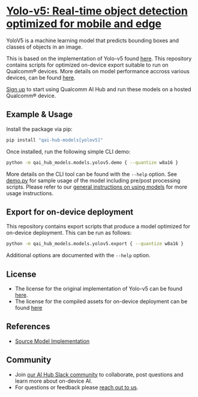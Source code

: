 # [Yolo-v5: Real-time object detection optimized for mobile and edge](https://aihub.qualcomm.com/models/yolov5)

YoloV5 is a machine learning model that predicts bounding boxes and classes of objects in an image.

This is based on the implementation of Yolo-v5 found [here](https://github.com/ultralytics/yolov5). This repository contains scripts for optimized on-device
export suitable to run on Qualcomm® devices. More details on model performance
accross various devices, can be found [here](https://aihub.qualcomm.com/models/yolov5).

[Sign up](https://myaccount.qualcomm.com/signup) to start using Qualcomm AI Hub and run these models on a hosted Qualcomm® device.




## Example & Usage

Install the package via pip:
```bash
pip install "qai-hub-models[yolov5]"
```


Once installed, run the following simple CLI demo:

```bash
python -m qai_hub_models.models.yolov5.demo { --quantize w8a16 }
```
More details on the CLI tool can be found with the `--help` option. See
[demo.py](demo.py) for sample usage of the model including pre/post processing
scripts. Please refer to our [general instructions on using
models](../../../#getting-started) for more usage instructions.

## Export for on-device deployment

This repository contains export scripts that produce a model optimized for
on-device deployment. This can be run as follows:

```bash
python -m qai_hub_models.models.yolov5.export { --quantize w8a16 }
```
Additional options are documented with the `--help` option.


## License
* The license for the original implementation of Yolo-v5 can be found
  [here](https://github.com/ultralytics/yolov5?tab=AGPL-3.0-1-ov-file#readme).
* The license for the compiled assets for on-device deployment can be found [here](https://github.com/ultralytics/yolov5?tab=AGPL-3.0-1-ov-file#readme)


## References
* [Source Model Implementation](https://github.com/ultralytics/yolov5)



## Community
* Join [our AI Hub Slack community](https://aihub.qualcomm.com/community/slack) to collaborate, post questions and learn more about on-device AI.
* For questions or feedback please [reach out to us](mailto:ai-hub-support@qti.qualcomm.com).
